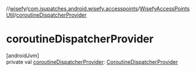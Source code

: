 //[wisefy](../../../index.md)/[com.isupatches.android.wisefy.accesspoints](../index.md)/[WisefyAccessPointsUtil](index.md)/[coroutineDispatcherProvider](coroutine-dispatcher-provider.md)

# coroutineDispatcherProvider

[androidJvm]\
private val [coroutineDispatcherProvider](coroutine-dispatcher-provider.md): [CoroutineDispatcherProvider](../../com.isupatches.android.wisefy.util.coroutines/-coroutine-dispatcher-provider/index.md)
